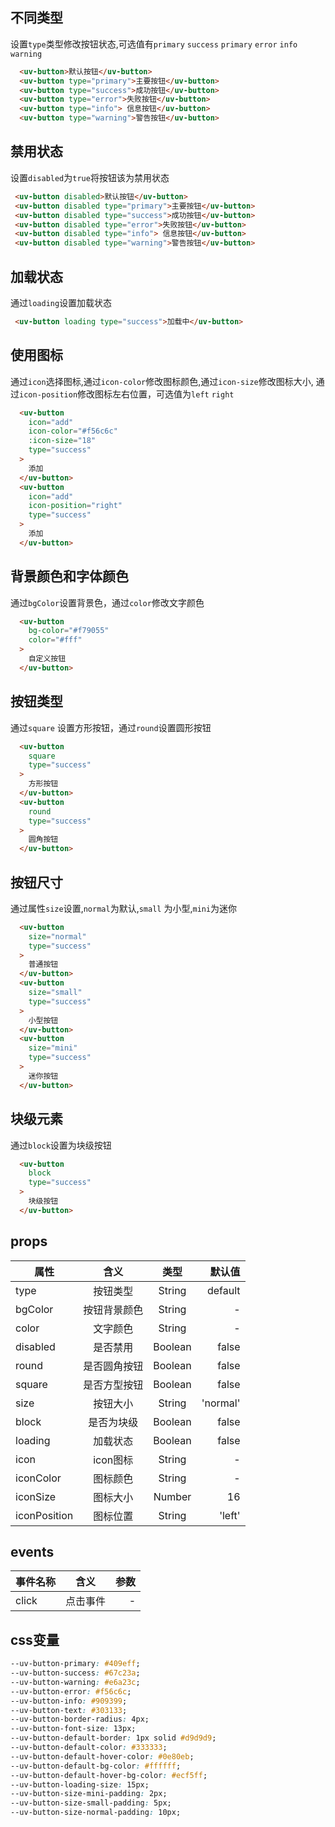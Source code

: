 ## 不同类型

设置`type`类型修改按钮状态,可选值有`primary` `success` `primary` `error` `info`  `warning`

```html
  <uv-button>默认按钮</uv-button>
  <uv-button type="primary">主要按钮</uv-button>
  <uv-button type="success">成功按钮</uv-button>
  <uv-button type="error">失败按钮</uv-button>
  <uv-button type="info"> 信息按钮</uv-button>
  <uv-button type="warning">警告按钮</uv-button>
```

## 禁用状态

 设置`disabled`为`true`将按钮该为禁用状态

 ```html
  <uv-button disabled>默认按钮</uv-button>
  <uv-button disabled type="primary">主要按钮</uv-button>
  <uv-button disabled type="success">成功按钮</uv-button>
  <uv-button disabled type="error">失败按钮</uv-button>
  <uv-button disabled type="info"> 信息按钮</uv-button>
  <uv-button disabled type="warning">警告按钮</uv-button>
```

## 加载状态

通过`loading`设置加载状态

 ```html
  <uv-button loading type="success">加载中</uv-button>
```

## 使用图标

通过`icon`选择图标,通过`icon-color`修改图标颜色,通过`icon-size`修改图标大小, 通过`icon-position`修改图标左右位置，可选值为`left` `right`

```html
  <uv-button
    icon="add"
    icon-color="#f56c6c"
    :icon-size="18"
    type="success"
  >
    添加
  </uv-button>
  <uv-button
    icon="add"
    icon-position="right"
    type="success"
  >
    添加
  </uv-button>
```

## 背景颜色和字体颜色

通过`bgColor`设置背景色，通过`color`修改文字颜色

```html
  <uv-button
    bg-color="#f79055"
    color="#fff"
  >
    自定义按钮
  </uv-button>
```

## 按钮类型

通过`square` 设置方形按钮，通过`round`设置圆形按钮

```html
  <uv-button
    square
    type="success"
  >
    方形按钮
  </uv-button>
  <uv-button
    round
    type="success"
  >
    圆角按钮
  </uv-button>
```

## 按钮尺寸

通过属性`size`设置,`normal`为默认,`small` 为小型,`mini`为迷你

```html
  <uv-button
    size="normal"
    type="success"
  >
    普通按钮
  </uv-button>
  <uv-button
    size="small"
    type="success"
  >
    小型按钮
  </uv-button>
  <uv-button
    size="mini"
    type="success"
  >
    迷你按钮
  </uv-button>
```

##  块级元素

通过`block`设置为块级按钮

```html
  <uv-button
    block
    type="success"
  >
    块级按钮
  </uv-button>
```

## props

| 属性         |     含义     |  类型   |   默认值 |
| ------------ | :----------: | :-----: | -------: |
| type         |   按钮类型   | String  |  default |
| bgColor      | 按钮背景颜色 | String  |        - |
| color        |   文字颜色   | String  |        - |
| disabled     |   是否禁用   | Boolean |    false |
| round        | 是否圆角按钮 | Boolean |    false |
| square       | 是否方型按钮 | Boolean |    false |
| size         |   按钮大小   | String  | 'normal' |
| block        |  是否为块级  | Boolean |    false |
| loading      |   加载状态   | Boolean |    false |
| icon         |   icon图标   | String  |        - |
| iconColor    |   图标颜色   | String  |        - |
| iconSize     |   图标大小   | Number  |       16 |
| iconPosition |   图标位置   | String  |   'left' |

## events

| 事件名称 |   含义   | 参数 |
| -------- | :------: | ---: |
| click    | 点击事件 |    - |

## css变量

```css
--uv-button-primary: #409eff;
--uv-button-success: #67c23a;
--uv-button-warning: #e6a23c;
--uv-button-error: #f56c6c;
--uv-button-info: #909399;
--uv-button-text: #303133;
--uv-button-border-radius: 4px;
--uv-button-font-size: 13px;
--uv-button-default-border: 1px solid #d9d9d9;
--uv-button-default-color: #333333;
--uv-button-default-hover-color: #0e80eb;
--uv-button-default-bg-color: #ffffff;
--uv-button-default-hover-bg-color: #ecf5ff;
--uv-button-loading-size: 15px;
--uv-button-size-mini-padding: 2px;
--uv-button-size-small-padding: 5px;
--uv-button-size-normal-padding: 10px;
```

<script setup>
import useCompStore from '../store/copname.js'
import { onMounted } from 'vue'
const compStore =useCompStore()

onMounted(()=>{
  compStore.updateName('button')
})

</script>
